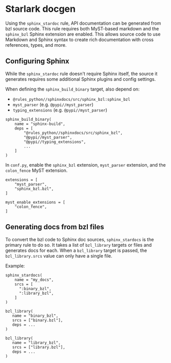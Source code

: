 # Starlark docgen

Using the `sphinx_stardoc` rule, API documentation can be generated from bzl
source code. This rule requires both MyST-based markdown and the `sphinx_bzl`
Sphinx extension are enabled. This allows source code to use Markdown and
Sphinx syntax to create rich documentation with cross references, types, and
more.


## Configuring Sphinx

While the `sphinx_stardoc` rule doesn't require Sphinx itself, the source
it generates requires some additional Sphinx plugins and config settings.

When defining the `sphinx_build_binary` target, also depend on:
* `@rules_python//sphinxdocs/src/sphinx_bzl:sphinx_bzl`
* `myst_parser` (e.g. `@pypi//myst_parser`)
* `typing_extensions` (e.g. `@pypi//myst_parser`)

```
sphinx_build_binary(
    name = "sphinx-build",
    deps = [
        "@rules_python//sphinxdocs/src/sphinx_bzl",
        "@pypi//myst_parser",
        "@pypi//typing_extensions",
        ...
    ]
)
```

In `conf.py`, enable the `sphinx_bzl` extension, `myst_parser` extension,
and the `colon_fence` MyST extension.

```
extensions = [
    "myst_parser",
    "sphinx_bzl.bzl",
]

myst_enable_extensions = [
    "colon_fence",
]
```

## Generating docs from bzl files

To convert the bzl code to Sphinx doc sources, `sphinx_stardocs` is the primary
rule to do so. It takes a list of `bzl_library` targets or files and generates docs for
each. When a `bzl_library` target is passed, the `bzl_library.srcs` value can only
have a single file.

Example:

```
sphinx_stardocs(
    name = "my_docs",
    srcs = [
      ":binary_bzl",
      ":library_bzl",
    ]
)

bzl_library(
   name = "binary_bzl",
   srcs = ["binary.bzl"],
   deps = ...
)

bzl_library(
   name = "library_bzl",
   srcs = ["library.bzl"],
   deps = ...
)
```

